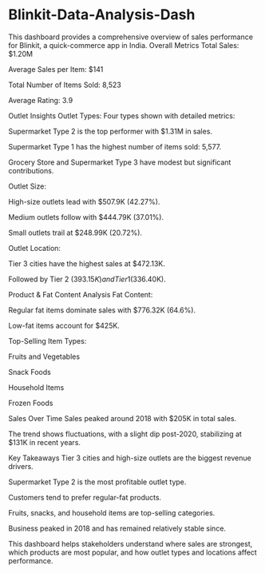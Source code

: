 # Blinkit-Data-Analysis-Dash
This dashboard provides a comprehensive overview of sales performance for Blinkit, a quick-commerce app in India.
 Overall Metrics
Total Sales: $1.20M

Average Sales per Item: $141

Total Number of Items Sold: 8,523

Average Rating: 3.9

 Outlet Insights
Outlet Types: Four types shown with detailed metrics:

Supermarket Type 2 is the top performer with $1.31M in sales.

Supermarket Type 1 has the highest number of items sold: 5,577.

Grocery Store and Supermarket Type 3 have modest but significant contributions.

Outlet Size:

High-size outlets lead with $507.9K (42.27%).

Medium outlets follow with $444.79K (37.01%).

Small outlets trail at $248.99K (20.72%).

Outlet Location:

Tier 3 cities have the highest sales at $472.13K.

Followed by Tier 2 ($393.15K) and Tier 1 ($336.40K).

 Product & Fat Content Analysis
Fat Content:

Regular fat items dominate sales with $776.32K (64.6%).

Low-fat items account for $425K.

Top-Selling Item Types:

Fruits and Vegetables

Snack Foods

Household Items

Frozen Foods

 Sales Over Time
Sales peaked around 2018 with $205K in total sales.

The trend shows fluctuations, with a slight dip post-2020, stabilizing at $131K in recent years.

 Key Takeaways
Tier 3 cities and high-size outlets are the biggest revenue drivers.

Supermarket Type 2 is the most profitable outlet type.

Customers tend to prefer regular-fat products.

Fruits, snacks, and household items are top-selling categories.

Business peaked in 2018 and has remained relatively stable since.

This dashboard helps stakeholders understand where sales are strongest, which products are most popular, and how outlet types and locations affect performance.
